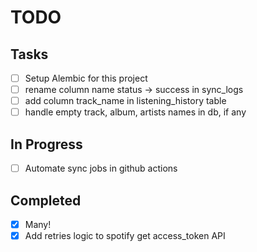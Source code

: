 # TODO

## Tasks
- [ ] Setup Alembic for this project
- [ ] rename column name status -> success in sync_logs
- [ ] add column track_name in listening_history table
- [ ] handle empty track, album, artists names in db, if any

## In Progress
- [ ] Automate sync jobs in github actions

## Completed
- [x] Many!
- [x] Add retries logic to spotify get access_token API
